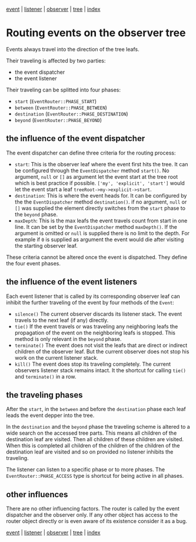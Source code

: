 [event](event.md) | [listener](listener.md) | 
[observer](observer.md) | [tree](tree.md) | [index](../README.md)

# Routing events on the observer tree

Events always travel into the direction of the tree leafs.

Their traveling is affected by two parties:
- the event dispatcher
- the event listener

Their traveling can be splitted into four phases: 
- `start` (`EventRouter::PHASE_START`)
- `between` (`EventRouter::PHASE_BETWEEN`)
- `destination` (`EventRouter::PHASE_DESTINATION`)
- `beyond` (`EventRouter::PHASE_BEYOND`)

## the influence of the event dispatcher

The event dispatcher can define three criteria for the routing process:

- `start`: This is the observer leaf where the event first hits the tree. It 
can be configured through the `EventDispatcher` method `start()`. No argument,
`null` or `[]` as argument let the event start at the tree root which is best 
practice if possible. `['my', 'explicit', 'start']` would let the event start 
a leaf `treeRoot->my->explicit->start`.  
- `destination`: This is where the event heads for. It can be configured by the
the `EventDispatcher` method `destination()`. if no argument, `null` or `[]` 
was supplied the element directly switches from the `start` phase to the `beyond`
phase.
- `maxDepth`: This is the max leafs the event travels count from start in one
line. It can be set by the `EventDispatcher` method `maxDepth()`. If the
argument is omitted or `null` is supplied there is no limit to the depth. For
example if `0` is supplied as argument the event would die after visiting the 
starting observer leaf.      
  
These criteria cannot be altered once the event is dispatched. They define
the four event phases.

## the influence of the event listeners

Each event listener that is called by its corresponding observer leaf can 
inhibit the further traveling of the event by four methods of the `Event`:

- `silence()` The current observer discards its listener stack. The event 
travels to the next leaf (if any) directly. 
- `tie()` If the event travels or was traveling any neighboring leafs the 
propagation of the event on the neighboring leafs is stopped. This method 
is only relevant in the `beyond` phase. 
- `terminate()` The event does not visit the leafs that are direct or indirect
children of the observer leaf. But the current observer does not stop his work 
on the current listener stack.
- `kill()` The event does stop its traveling completely. The current observers 
listener stack remains intact. It the shortcut for calling `tie()` and
`terminate()` in a row. 

## the traveling phases

After the `start`, in the `between` and before the `destination` phase 
each leaf leads the event depper into the tree.

In the `destination` and the `beyond` phase the traveling scheme is altered to 
a wide search on the accessed tree parts. This means all children of the 
destination leaf are visited. Then all children of these children are visited. 
When this is completed all children of the children of the children of the 
destination leaf are visited and so on provided no listener inhibits the 
traveling.    

The listener can listen to a specific phase or to more phases. The
`EventRouter::PHASE_ACCESS` type is shortcut for being active in all phases.

## other influences

There are no other influencing factors. The router is called by the event
dispatcher and the observer only. If any other object has access to the router 
object directly or is even aware of its existence consider it as a bug.

[event](event.md) | [listener](listener.md) | 
[observer](observer.md) | [tree](tree.md) | [index](../README.md)
